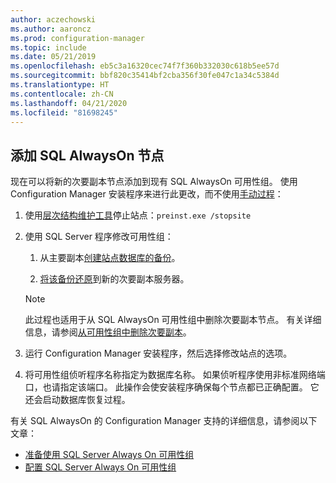 ```yaml
---
author: aczechowski
ms.author: aaroncz
ms.prod: configuration-manager
ms.topic: include
ms.date: 05/21/2019
ms.openlocfilehash: eb5c3a16320cec74f7f360b332030c618b5ee57d
ms.sourcegitcommit: bbf820c35414bf2cba356f30fe047c1a34c5384d
ms.translationtype: HT
ms.contentlocale: zh-CN
ms.lasthandoff: 04/21/2020
ms.locfileid: "81698245"
---
```

## <a name="add-a-sql-alwayson-node"></a><a name="bkmk_sqlao"></a> 添加 SQL AlwaysOn 节点

<!--3127336-->

现在可以将新的次要副本节点添加到现有 SQL AlwaysOn 可用性组。 使用 Configuration Manager 安装程序来进行此更改，而不使用[手动过程](../../../../servers/deploy/configure/configure-aoag.md#bkmk_sync)：

1. 使用[层次结构维护工具](../../../../servers/manage/hierarchy-maintenance-tool-preinst.exe.md)停止站点：`preinst.exe /stopsite`

1. 使用 SQL Server 程序修改可用性组：

    1. 从主要副本[创建站点数据库的备份](https://docs.microsoft.com/sql/relational-databases/backup-restore/create-a-full-database-backup-sql-server?view=sql-server-2017)。

    1. [将该备份还原](https://docs.microsoft.com/sql/relational-databases/backup-restore/restore-a-database-backup-using-ssms?view=sql-server-2017)到新的次要副本服务器。

    > [!Note]  
    > 此过程也适用于从 SQL AlwaysOn 可用性组中删除次要副本节点。 有关详细信息，请参阅[从可用性组中删除次要副本](https://docs.microsoft.com/sql/database-engine/availability-groups/windows/remove-a-secondary-replica-from-an-availability-group-sql-server?view=sql-server-2017)。

1. 运行 Configuration Manager 安装程序，然后选择修改站点的选项。

1. 将可用性组侦听程序名称指定为数据库名称。 如果侦听程序使用非标准网络端口，也请指定该端口。 此操作会使安装程序确保每个节点都已正确配置。 它还会启动数据库恢复过程。

有关 SQL AlwaysOn 的 Configuration Manager 支持的详细信息，请参阅以下文章：

- [准备使用 SQL Server Always On 可用性组](../../../../servers/deploy/configure/sql-server-alwayson-for-a-highly-available-site-database.md)
- [配置 SQL Server Always On 可用性组](../../../../servers/deploy/configure/configure-aoag.md)
